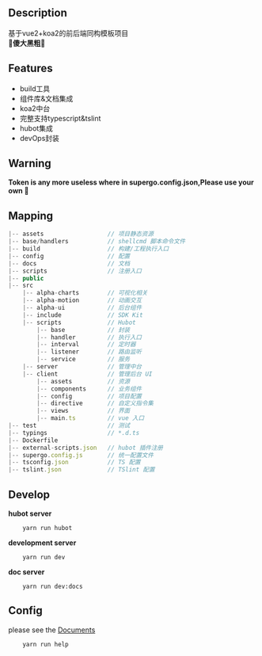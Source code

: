 ## Description
基于vue2+koa2的前后端同构模板项目  
🤨**傻大黑粗**🌚

## Features
* build工具
* 组件库&文档集成
* koa2中台
* 完整支持typescript&tslint
* hubot集成
* devOps封装  

## Warning
**Token is any more useless where in supergo.config.json,Please use your own 🤪**

## Mapping
```js
|-- assets                  // 项目静态资源
|-- base/handlers           // shellcmd 脚本命令文件
|-- build                   // 构建/工程执行入口
|-- config                  // 配置
|-- docs                    // 文档
|-- scripts                 // 注册入口
|-- public
|-- src      
    |-- alpha-charts        // 可视化相关
    |-- alpha-motion        // 动画交互
    |-- alpha-ui            // 后台组件
    |-- include             // SDK Kit
    |-- scripts             // Hubot
        |-- base            // 封装
        |-- handler         // 执行入口
        |-- interval        // 定时器
        |-- listener        // 路由监听
        |-- service         // 服务
    |-- server              // 管理中台
    |-- client              // 管理后台 UI
        |-- assets          // 资源
        |-- components      // 业务组件
        |-- config          // 项目配置
        |-- directive       // 自定义指令集
        |-- views           // 界面
        |-- main.ts         // vue 入口
|-- test                    // 测试
|-- typings                 // *.d.ts
|-- Dockerfile                    
|-- external-scripts.json   // hubot 插件注册
|-- supergo.config.js       // 统一配置文件
|-- tsconfig.json           // TS 配置
|-- tslint.json             // TSlint 配置
```

## Develop
**hubot server**
```shell
    yarn run hubot
```
**development server**
```shell
    yarn run dev
```
**doc server**
```shell
    yarn run dev:docs
```

## Config
please see the [Documents](./config/README.md)
```
    yarn run help
```
